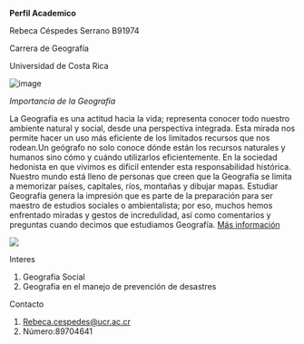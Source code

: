 **Perfil Academico**

Rebeca Céspedes Serrano B91974

Carrera de Geografía

Universidad de Costa Rica

![image](https://user-images.githubusercontent.com/104148040/165228791-17c54fdb-bafc-4283-b9fb-5fadcf8936be.png)

_Importancia de la Geografía_ 

La Geografía es una actitud hacia la vida; representa conocer todo nuestro ambiente natural y social, desde una perspectiva integrada. Esta mirada nos permite hacer un uso más eficiente de los limitados recursos que nos rodean.Un geógrafo no solo conoce dónde están los recursos naturales y humanos sino cómo y cuándo utilizarlos eficientemente. En la sociedad hedonista en que vivimos es difícil entender esta responsabilidad histórica. Nuestro mundo está lleno de personas que creen que la Geografía se limita a memorizar países, capitales, ríos, montañas y dibujar mapas. Estudiar Geografía genera la impresión que es parte de la preparación para ser maestro de estudios sociales o ambientalista; por eso, muchos hemos enfrentado miradas y gestos de incredulidad, así como comentarios y preguntas cuando decimos que estudiamos Geografía. [Más información](https://sociales.uprrp.edu/geografia/el-departamento/#:~:text=La%20Geograf%C3%ADa%20es%20una%20actitud,limitados%20recursos%20que%20nos%20rodean.)

![](https://www.caracteristicas.co/wp-content/uploads/2017/07/geografia-1-e1571191548230.jpg)

Interes
1. Geografia Social
2. Geografia en el manejo de prevención de desastres 

Contacto
1. Rebeca.cespedes@ucr.ac.cr
2. Número:89704641



